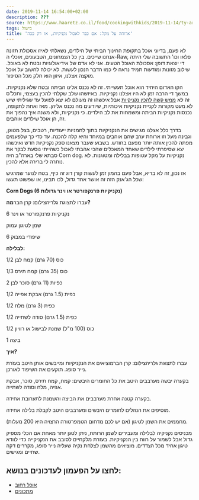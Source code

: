 ```yaml
---
date: 2019-11-14 16:54:00+02:00
description: ???
source: https://www.haaretz.co.il/food/cookingwithkids/2019-11-14/ty-article/0000017f-f8f0-d318-afff-fbf3e2a70000
tags: בישול
title: 'ארוחה על מקל: אם כבר לאכול נקניקיות, אז רק ככה'
---
```


לא פעם, בדיוני אוכל בתקופת החינוך הביתי של הילדים, נשאלתי לאיזו אסכולת תזונה אנחנו שייכים. בין כל הצמחונים, הטבעונים, אוכלי ה-Raw, פלאו וכו' התשובה שלי היתה די יוצאת דופן: אסכולת האוכל הטעים. אני לא אדם של אידיאולוגיות ובטח לא באוכל. שילוב מזונות ומודעות תמיד נראה לי כמו הדבר הנכון לעשות. לא יכולה לחשוב על אוכל מוקצה אצלנו, איזון הוא חלק מכל הסיפור. 

הקו האדום היחיד הוא אוכל תעשייתי. זה לא נכנס אלינו הביתה ובטח שלא נקניקיות. במשך די הרבה זמן לא היו אצלנו נקניקיות. באיזשהו שלב שקלתי להכין בעצמי, ותכל'ס זה לא [ממש קשה להכין נקניקיות](/food/meat/2016-05-09/ty-article/0000017f-effb-d223-a97f-efff48bb0000) אבל איכשהו זה מעולם לא יצא לפועל עד שגיליתי שיש לא מעט מקורות לקניית נקניקיות איכותיות, שיודעים מה נכנס אליהן. מאז ואחת לתקופה, נכנסות נקניקיות הביתה ומשמחות את לב הילדים. כי נקניקיות, ולא משנה איך נהפוך את זה, הן אוכל שילדים אוהבים. 

בדרך כלל אצלנו מגישים את הנקניקיות בתוך לחמניות ייעודיות, רטבים, בצל מטוגן, וגבינה מעל וזו ארוחת ערב שהם אוהבים במיוחד והיא קלה להכנה. עד כדי כך שלפעמים מפתה להכין אותה יותר מפעם בחודש. בשבוע שעבר מצאנו ספק נקניקיות חדש ואיכשהו יצא שסיפרתי לילדים שאחד המאכלים שהכי אהבתי לאכול כשהייתי נוסעת לבקר את סבתא שלי בארה"ב היה Corn dog. נקניקיות על מקל עטופות בבלילה ומטוגנות. לא נותרה לי ברירה אלא להכין. 

אז נכון, זה לא בריא, אבל פעם בהמון זמן לעשות קורן דוג זה כיף, בטח לנוער שמרגיש שכל הג'אנק הזה זה אושר אחד גדול, לכו תבינו, או שפשוט תעשו: 

**Corn Dogs (6 נקניקיות פרנקפורטר או וינר גדולות)** 

 עברו לתצוגת גלריהצילום: קרן הבר**מה?** 

6 נקניקיות פרנקפורטר או וינר 

שמן לטיגון עמוק 

6 שיפודי במבוק 

**לבלילה:** 

1/2 כוס (70 גרם) קמח לבן 

1/3 כוס (35 גרם) קמח תירס 

2 כפיות (11 גרם) סוכר לבן 

1/2 כפית (1.5 גרם) אבקת אפייה 

1/2 כפית (3 גרם) מלח 

1/2 כפית (1.5 גרם) סודה לשתייה 

1/2 כוס (100 מ"ל) שמנת לבישול או רוויון 

1 ביצה 

**איך?** 

 עברו לתצוגת גלריהצילום: קרן הברמוציאים את הנקניקיות ומייבשים אותן היטב בעזרת נייר סופג. תוקעים את השיפוד לאורכן. 

בקערה יבשה מערבבים היטב את כל החומרים היבשים: קמח, קמח תירס, סוכר, אבקת אפיה, מלח וסודה לשתייה. 

בקערה קטנה אחרת מערבבים את הביצה והשמנת לתערובת אחידה. 

מוסיפים את הנוזלים לחומרים היבשים ומערבבים היטב לקבלת בלילה אחידה. 

מחממים את השמן לטיגון (אם יש לכם מדחום הטמפרטורה הרצויה היא 200 מעלות). 

מכניסים נקניקיה לבלילה ומעבירים לשמן הרותח, ניתן לטגן יותר מאחת אם הכלי מספיק גדול אבל לשמור על רווח בין הנקניקיות. בעזרת מלקחיים לסובב את הנקניקייה כדי לוודא טיגון אחיד מכל הצדדים. מוציאים מהשמן לצלחת נקיה שעליה נייר סופג, מקררים דקה שתיים ומגישים.

לחצו על הפעמון לעדכונים בנושא:
------------------------------

* [אוכל רחוב](/ty-tag/streetfood-0000017f-da27-d718-a5ff-faa7c30a0000)
* [מתכונים](/ty-tag/recipes-0000017f-da28-dea8-a77f-de6a4ba50000)